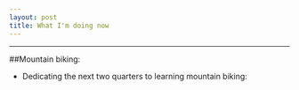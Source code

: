 ```yaml
---
layout: post
title: What I'm doing now
---
```

<hr>
##Mountain biking:

- Dedicating the next two quarters to learning mountain biking:
